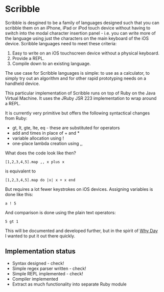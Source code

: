Scribble
========

Scribble is desgined to be a family of languages designed such that you can scribble them on an iPhone, iPad or iPod touch device without having to switch into the modal character insertion panel - i.e. you can write more of the language using just the characters on the main keyboard of the iOS device. Scribble languages need to meet these criteria:

1. Easy to write on an iOS touchscreen device without a physical keyboard.
2. Provide a REPL.
3. Compile down to an existing language.

The use case for Scribble languages is simple: to use as a calculator, to simply try out an algorithm and for other rapid prototyping needs on a handheld device.

This particular implementation of Scribble runs on top of Ruby on the Java Virtual Machine. It uses the JRuby JSR 223 implementation to wrap around a REPL.

It is currently very primitive but offers the following syntactical changes from Ruby:

* gt, lt, gte, lte, eq - these are substituted for operators
* add and times in place of + and *
* variable allocation using !
* one-place lambda creation using ,,

What does the code look like then?

    [1,2,3,4,5].map ,, x plus x

is equivalent to

    [1,2,3,4,5].map do |x| x + x end

But requires a lot fewer keystrokes on iOS devices. Assigning variables is done like this:

    a ! 5

And comparison is done using the plain text operators:

    5 gt 1

This will be documented and developed further, but in the spirit of [Why Day](http://whyday.org/) I wanted to put it out there quickly.

Implementation status
---------------------

* Syntax designed - check!
* Simple regex parser written - check!
* Simple REPL implemented - check!
* Compiler implemented
* Extract as much functionality into separate Ruby module